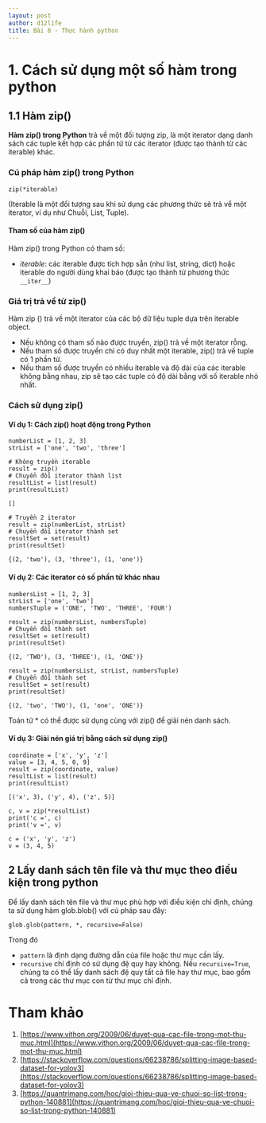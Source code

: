 ```yaml
---
layout: post
author: d12life
title: Bài 8 - Thực hành python
---
```

# 1. Cách sử dụng một số hàm trong python
## 1.1 Hàm zip()
**Hàm zip() trong Python** trả về một đối tượng zip, là một iterator dạng danh sách các tuple kết hợp các phần tử từ các iterator (được tạo thành từ các iterable) khác.

### Cú pháp hàm zip() trong Python
```
zip(*iterable)
```
(Iterable là một đối tượng sau khi sử dụng các phương thức sẽ trả về một iterator, ví dụ như Chuỗi, List, Tuple).

#### Tham số của hàm zip()
Hàm zip() trong Python có tham số:
- *iterable*: các iterable được tích hợp sẵn (như list, string, dict) hoặc iterable do người dùng khai báo (được tạo thành từ phương thức `__iter__`)

### Giá trị trả về từ zip()
Hàm zip () trả về một iterator của các bộ dữ liệu tuple dựa trên iterable object.
- Nếu không có tham số nào được truyền, zip() trả về một iterator rỗng.
- Nếu tham số được truyền chỉ có duy nhất một iterable, zip() trả về tuple có 1 phần tử.
- Nếu tham số được truyền có nhiều iterable và độ dài của các iterable không bằng nhau, zip sẽ tạo các tuple có độ dài bằng với số iterable nhỏ nhất.

### Cách sử dụng zip()
#### Ví dụ 1: Cách zip() hoạt động trong Python
```
numberList = [1, 2, 3]
strList = ['one', 'two', 'three']
```
```
# Không truyền iterable
result = zip()
# Chuyển đổi iterator thành list
resultList = list(result)
print(resultList)
```
```
[]
```
```
# Truyền 2 iterator
result = zip(numberList, strList)
# Chuyển đổi iterator thành set
resultSet = set(result)
print(resultSet)
```
```
{(2, 'two'), (3, 'three'), (1, 'one')}
```

#### Ví dụ 2: Các iterator có số phần tử khác nhau
```
numbersList = [1, 2, 3]
strList = ['one', 'two']
numbersTuple = ('ONE', 'TWO', 'THREE', 'FOUR')
```
```
result = zip(numbersList, numbersTuple)
# Chuyển đổi thành set
resultSet = set(result)
print(resultSet)
```
```
{(2, 'TWO'), (3, 'THREE'), (1, 'ONE')}
```
```
result = zip(numbersList, strList, numbersTuple)
# Chuyển đổi thành set
resultSet = set(result)
print(resultSet)
```
```
{(2, 'two', 'TWO'), (1, 'one', 'ONE')}
```

Toán tử * có thể được sử dụng cùng với zip() để giải nén danh sách.

#### Ví dụ 3: Giải nén giá trị bằng cách sử dụng zip()
```
coordinate = ['x', 'y', 'z']
value = [3, 4, 5, 0, 9]
result = zip(coordinate, value)
resultList = list(result)
print(resultList)
```
```
[('x', 3), ('y', 4), ('z', 5)]
```
```
c, v = zip(*resultList)
print('c =', c)
print('v =', v)
```
```
c = ('x', 'y', 'z')
v = (3, 4, 5)
```

## 2 Lấy danh sách tên file và thư mục theo điều kiện trong python
Để lấy danh sách tên file và thư mục phù hợp với điều kiện chỉ định, chúng ta sử dụng hàm glob.blob() với cú pháp sau đây:
```
glob.glob(pattern, *, recursive=False)
```
Trong đó
- `pattern` là định dạng đường dẫn của file hoặc thư mục cần lấy.
- `recursive` chỉ định có sử dụng đệ quy hay không. Nếu `recursive=True`, chúng ta có thể lấy danh sách đệ quy tất cả file hay thư mục, bao gồm cả trong các thư mục con từ thư mục chỉ định.



#  Tham khảo
1. [https://www.vithon.org/2009/06/duyet-qua-cac-file-trong-mot-thu-muc.html](https://www.vithon.org/2009/06/duyet-qua-cac-file-trong-mot-thu-muc.html)
2. [https://stackoverflow.com/questions/66238786/splitting-image-based-dataset-for-yolov3](https://stackoverflow.com/questions/66238786/splitting-image-based-dataset-for-yolov3)
3. [https://quantrimang.com/hoc/gioi-thieu-qua-ve-chuoi-so-list-trong-python-140881](https://quantrimang.com/hoc/gioi-thieu-qua-ve-chuoi-so-list-trong-python-140881)